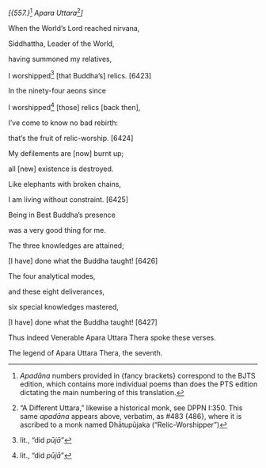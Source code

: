 *\[{557.}*[^1] *Apara Uttara*[^2]*\]*

When the World’s Lord reached nirvana,

Siddhattha, Leader of the World,

having summoned my relatives,

I worshipped[^3] \[that Buddha’s\] relics. \[6423\]

In the ninety-four aeons since

I worshipped[^4] \[those\] relics \[back then\],

I’ve come to know no bad rebirth:

that’s the fruit of relic-worship. \[6424\]

My defilements are \[now\] burnt up;

all \[new\] existence is destroyed.

Like elephants with broken chains,

I am living without constraint. \[6425\]

Being in Best Buddha’s presence

was a very good thing for me.

The three knowledges are attained;

\[I have\] done what the Buddha taught! \[6426\]

The four analytical modes,

and these eight deliverances,

six special knowledges mastered,

\[I have\] done what the Buddha taught! \[6427\]

Thus indeed Venerable Apara Uttara Thera spoke these verses.

The legend of Apara Uttara Thera, the seventh.

[^1]: *Apadāna* numbers provided in {fancy brackets} correspond to the
    BJTS edition, which contains more individual poems than does the PTS
    edition dictating the main numbering of this translation.

[^2]: “A Different Uttara,” likewise a historical monk, see DPPN I:350.
    This same *apadāna* appears above, verbatim, as \#483 {486}, where
    it is ascribed to a monk named Dhātupūjaka (“Relic-Worshipper”)

[^3]: lit., “did *pūjā*”

[^4]: lit., “did *pūjā*”

